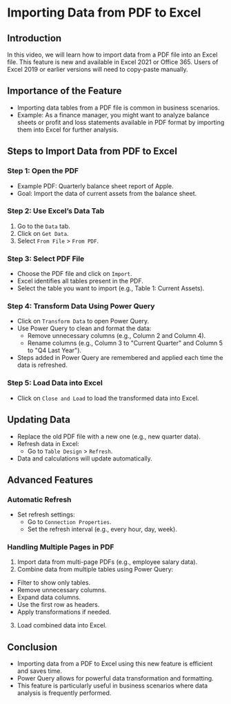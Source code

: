 
# Importing Data from PDF to Excel

## Introduction
In this video, we will learn how to import data from a PDF file into an Excel file. This feature is new and available in Excel 2021 or Office 365. Users of Excel 2019 or earlier versions will need to copy-paste manually.

## Importance of the Feature
- Importing data tables from a PDF file is common in business scenarios.
- Example: As a finance manager, you might want to analyze balance sheets or profit and loss statements available in PDF format by importing them into Excel for further analysis.

## Steps to Import Data from PDF to Excel

### Step 1: Open the PDF
- Example PDF: Quarterly balance sheet report of Apple.
- Goal: Import the data of current assets from the balance sheet.

### Step 2: Use Excel’s Data Tab
1. Go to the `Data` tab.
2. Click on `Get Data`.
3. Select `From File` > `From PDF`.

### Step 3: Select PDF File
- Choose the PDF file and click on `Import`.
- Excel identifies all tables present in the PDF.
- Select the table you want to import (e.g., Table 1: Current Assets).

### Step 4: Transform Data Using Power Query
- Click on `Transform Data` to open Power Query.
- Use Power Query to clean and format the data:
  - Remove unnecessary columns (e.g., Column 2 and Column 4).
  - Rename columns (e.g., Column 3 to "Current Quarter" and Column 5 to "Q4 Last Year").
- Steps added in Power Query are remembered and applied each time the data is refreshed.

### Step 5: Load Data into Excel
- Click on `Close and Load` to load the transformed data into Excel.

## Updating Data
- Replace the old PDF file with a new one (e.g., new quarter data).
- Refresh data in Excel:
  - Go to `Table Design` > `Refresh`.
- Data and calculations will update automatically.

## Advanced Features
### Automatic Refresh
- Set refresh settings:
  - Go to `Connection Properties`.
  - Set the refresh interval (e.g., every hour, day, week).

### Handling Multiple Pages in PDF
1. Import data from multi-page PDFs (e.g., employee salary data).
2. Combine data from multiple tables using Power Query:
  - Filter to show only tables.
  - Remove unnecessary columns.
  - Expand data columns.
  - Use the first row as headers.
  - Apply transformations if needed.
3. Load combined data into Excel.

## Conclusion
- Importing data from a PDF to Excel using this new feature is efficient and saves time.
- Power Query allows for powerful data transformation and formatting.
- This feature is particularly useful in business scenarios where data analysis is frequently performed.

